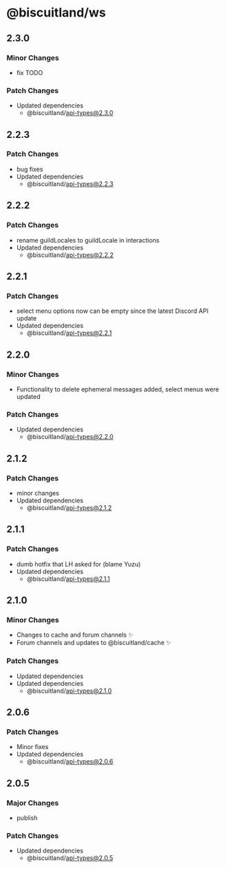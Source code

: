 # @biscuitland/ws

## 2.3.0

### Minor Changes

- fix TODO

### Patch Changes

- Updated dependencies
  - @biscuitland/api-types@2.3.0

## 2.2.3

### Patch Changes

- bug fixes
- Updated dependencies
  - @biscuitland/api-types@2.2.3

## 2.2.2

### Patch Changes

- rename guildLocales to guildLocale in interactions
- Updated dependencies
  - @biscuitland/api-types@2.2.2

## 2.2.1

### Patch Changes

- select menu options now can be empty since the latest Discord API update
- Updated dependencies
  - @biscuitland/api-types@2.2.1

## 2.2.0

### Minor Changes

- Functionality to delete ephemeral messages added, select menus were updated

### Patch Changes

- Updated dependencies
  - @biscuitland/api-types@2.2.0

## 2.1.2

### Patch Changes

- minor changes
- Updated dependencies
  - @biscuitland/api-types@2.1.2

## 2.1.1

### Patch Changes

- dumb hotfix that LH asked for (blame Yuzu)
- Updated dependencies
  - @biscuitland/api-types@2.1.1

## 2.1.0

### Minor Changes

- Changes to cache and forum channels ✨
- Forum channels and updates to @biscuitland/cache ✨

### Patch Changes

- Updated dependencies
- Updated dependencies
  - @biscuitland/api-types@2.1.0

## 2.0.6

### Patch Changes

- Minor fixes
- Updated dependencies
  - @biscuitland/api-types@2.0.6

## 2.0.5

### Major Changes

- publish

### Patch Changes

- Updated dependencies
  - @biscuitland/api-types@2.0.5
